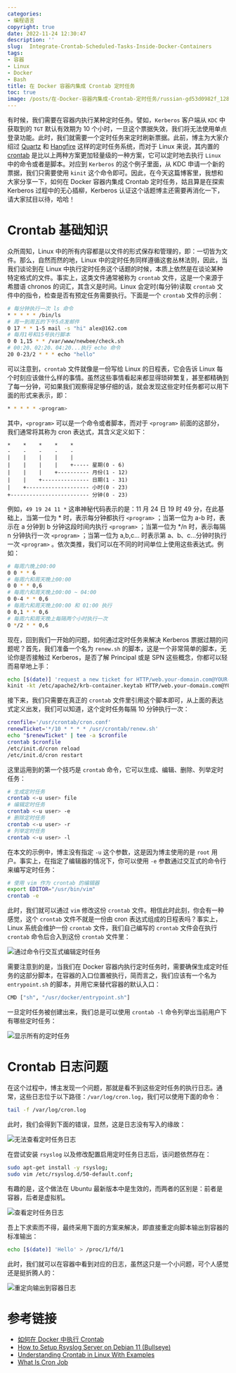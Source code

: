 ```yaml
---
categories:
- 编程语言
copyright: true
date: 2022-11-24 12:30:47
description: ''
slug:  Integrate-Crontab-Scheduled-Tasks-Inside-Docker-Containers
tags:
- 容器
- Linux
- Docker
- Bash
title: 在 Docker 容器内集成 Crontab 定时任务
toc: true
image: /posts/在-Docker-容器内集成-Crontab-定时任务/russian-gd53d0982f_1280.jpg
---
```


有时候，我们需要在容器内执行某种定时任务。譬如，`Kerberos` 客户端从 `KDC` 中获取到的 `TGT` 默认有效期为 10 个小时，一旦这个票据失效，我们将无法使用单点登录功能。此时，我们就需要一个定时任务来定时刷新票据。此前，博主为大家介绍过 [Quartz](https://www.quartz-scheduler.net/) 和 [Hangfire](https://www.hangfire.io/overview.html) 这样的定时任务系统，而对于 Linux 来说，其内置的 [crontab](https://linuxhandbook.com/crontab/) 是比以上两种方案更加轻量级的一种方案，它可以定时地去执行 `Linux` 中的命令或者是脚本。对应到 `Kerberos` 的这个例子里面，从 KDC 申请一个新的票据，我们只需要使用 `kinit` 这个命令即可。因此，在今天这篇博客里，我想和大家分享一下，如何在 Docker 容器内集成 Crontab 定时任务，姑且算是在探索 Kerberos 过程中的无心插柳，Kerberos 认证这个话题博主还需要再消化一下，请大家拭目以待，哈哈！

# Crontab 基础知识

众所周知，Linux 中的所有内容都是以文件的形式保存和管理的，即：一切皆为文件。那么，自然而然的地，Linux 中的定时任务同样遵循这套丛林法则，因此，当我们谈论到在 Linux 中执行定时任务这个话题的时候，本质上依然是在谈论某种特定格式的文件。事实上，这类文件通常被称为 `crontab` 文件，这是一个来源于希腊语 chronos 的词汇，其含义是时间。Linux 会定时(每分钟)读取 `crontab` 文件中的指令，检查是否有预定任务需要执行。下面是一个 `crontab` 文件的示例：

```bash
# 每分钟执行一次 ls 命令
* * * * * /bin/ls
# 周一到周五的下午5点发邮件
0 17 * * 1-5 mail -s "hi" alex@162.com
# 每月1号和15号执行脚本
0 0 1,15 * * /var/www/newbee/check.sh
# 00:20、02:20、04:20...执行 echo 命令
20 0-23/2 * * * echo "hello"
```
可以注意到，`crontab` 文件就像是一份写给 Linux 的日程表，它会告诉 Linux 每个时刻应该做什么样的事情。虽然这些事情看起来都显得琐碎繁复，甚至都精确到了每一分钟，可如果我们观察得足够仔细的话，就会发现这些定时任务都可以用下面的形式来表示，即：

```bash
* * * * * <program> 
```
其中，`<program>` 可以是一个命令或者脚本，而对于 `<program>` 前面的这部分，我们通常将其称为 cron 表达式，其含义定义如下：

```plaintext
*    *    *    *    *
-    -    -    -    -
|    |    |    |    |
|    |    |    |    +----- 星期(0 - 6)
|    |    |    +---------- 月份(1 - 12) 
|    |    +--------------- 日期(1 - 31)
|    +-------------------- 小时(0 - 23)
+------------------------- 分钟(0 - 23)
```
例如，`49 19 24 11 *` 这串神秘代码表示的是：11 月 24 日 19 时 49 分，在此基础上，当第一位为 * 时，表示每分钟都执行 `<program>` ；当第一位为 a-b 时，表示在 a 分钟到 b 分钟这段时间内执行 `<program>` ；当第一位为  */n 时，表示每隔 n 分钟执行一次 `<program>` ；当第一位为 a,b,c... 时表示第 a、b、c...分钟时执行一次 `<program>` 。依次类推，我们可以在不同的时间单位上使用这些表达式。例如：

```bash
# 每周六晚上00:00
0 0 * * 6
# 每周六和周天晚上00:00
0 0 * * 0,6
# 每周六和周天晚上00:00 ~ 04:00
0 0-4 * * 0,6
# 每周六和周天晚上00:00 和 01:00 执行
0 0,1 * * 0,6
# 每周六和周天晚上每隔两个小时执行一次
0 */2 * * 0,6
```

现在，回到我们一开始的问题，如何通过定时任务来解决 Kerberos 票据过期的问题呢？首先，我们准备一个名为 `renew.sh` 的脚本，这是一个非常简单的脚本，无论你是否接触过 Kerberos，是否了解 Principal 或是 SPN 这些概念，你都可以轻而易举地上手：

```bash
echo [$(date)] 'request a new ticket for HTTP/web.your-domain.com@YOUR-DOMAIN.COM'
kinit -kt /etc/apache2/krb-container.keytab HTTP/web.your-domain.com@YOUR-DOMAIN.COM
```

接下来，我们只需要在真正的 `crontab` 文件里引用这个脚本即可，从上面的表达式定义出发，我们可以知道，这个定时任务每隔 10 分钟执行一次：

```bash
cronfile='/usr/crontab/cron.conf'
renewTicket='*/10 * * * * /usr/crontab/renew.sh'
echo "$renewTicket" | tee -a $cronfile
crontab $cronfile
/etc/init.d/cron reload
/etc/init.d/cron restart
```

这里运用到的第一个技巧是 `crontab` 命令，它可以生成、编辑、删除、列举定时任务：

``` bash
# 生成定时任务
crontab <-u user> file
# 编辑定时任务
crontab <-u user> -e
# 删除定时任务
crontab <-u user> -r
# 列举定时任务
crontab <-u user> -l
```
在本文的示例中，博主没有指定 `-u` 这个参数，这是因为博主使用的是 `root` 用户。事实上，在指定了编辑器的情况下，你可以使用 `-e` 参数通过交互式的命令行来编写定时任务：

```bash
# 使用 vim 作为 crontab 的编辑器
export EDITOR="/usr/bin/vim"
crontab -e 
```
此时，我们就可以通过 `vim` 修改这份 `crontab` 文件。相信此时此刻，你会有一种感觉，这个 `crontab` 文件不就是一份由 cron 表达式组成的日程表吗？事实上，Linux 系统会维护一份 `crontab` 文件，我们自己编写的 `crontab` 文件会在执行 `crontab` 命令后合入到这份 `crontab` 文件里：

![通过命令行交互式编辑定时任务](/posts/在-Docker-容器内集成-Crontab-定时任务/edit-crontab-in-vim.png)

需要注意到的是，当我们在 Docker 容器内执行定时任务时，需要确保生成定时任务的这部分脚本，在容器的入口位置被执行，简而言之，我们应该有一个名为 `entrypoint.sh` 的脚本，并用它来替代容器的默认入口：

```bash
CMD ["sh", "/usr/docker/entrypoint.sh"]
```

一旦定时任务被创建出来，我们总是可以使用 `crontab -l` 命令列举出当前用户下有哪些定时任务：

![显示所有的定时任务](/posts/在-Docker-容器内集成-Crontab-定时任务/show-crontab-in-terminals.png)


# Crontab 日志问题

在这个过程中，博主发现一个问题，那就是看不到这些定时任务的执行日志。通常，这些日志位于以下路径：`/var/log/cron.log`，我们可以使用下面的命令：

```bash
tail -f /var/log/cron.log
```

此时，我们会得到下面的错误，显然，这是日志没有写入的缘故：

![无法查看定时任务日志](/posts/在-Docker-容器内集成-Crontab-定时任务/no-crontab-logs-in-terminals.png)

在尝试安装 `rsyslog` 以及修改配置启用定时任务日志后，该问题依然存在：

```bash
sudo apt-get install -y rsyslog;
sudo vim /etc/rsyslog.d/50-default.conf;
```
有趣的是，这个做法在 Ubuntu 最新版本中是生效的，而两者的区别是：前者是容器，后者是虚拟机。

![查看定时任务日志](/posts/在-Docker-容器内集成-Crontab-定时任务/crontab-logs-in-terminals.png)

吾上下求索而不得，最终采用下面的方案来解决，即直接重定向脚本输出到容器的标准输出：

```bash
echo [$(date)] 'Hello' > /proc/1/fd/1
```

此时，我们就可以在容器中看到对应的日志，虽然这只是一个小问题，可个人感觉还是挺折腾人的：

![重定向输出到容器日志](/posts/在-Docker-容器内集成-Crontab-定时任务/crontab-logs-in-docker.png)

# 参考链接

* [如何在 Docker 中执行 Crontab](https://cloud.tencent.com/developer/article/1451664)
* [How to Setup Rsyslog Server on Debian 11 (Bullseye)](https://www.linuxtechi.com/setup-rsyslog-server-on-debian/)
* [Understanding Crontab in Linux With Examples](https://linuxhandbook.com/crontab/)
* [What Is Cron Job](https://www.javatpoint.com/what-is-cron-job)





